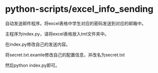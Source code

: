 # python-scripts/excel_info_sending
自动发送邮件程序。将excel表格中学生对应的密码发送到对应的邮箱中。

主程序为index.py，请将excel表格放入tml文件夹中。

在index.py修改自己的发送内容。

将secret.txt.examle修改自己的配置信息，并改名为secret.txt

然后python index.py即可。
